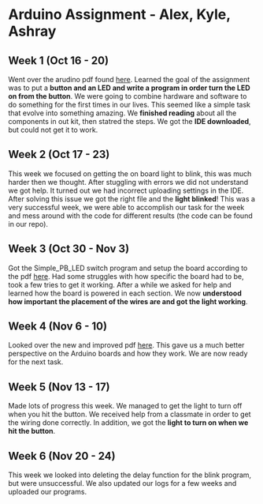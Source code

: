 # Arduino Assignment - Alex, Kyle, Ashray

## Week 1 (Oct 16 - 20)

  Went over the arudino pdf found [here](https://drive.google.com/file/d/0B4BDg-tMRTBsVGhES0hnTUgydFk/view). Learned the goal of the assignment was to put a **button and an LED and write a program in order turn the LED on from the button**. We were going to combine hardware and software to do something for the first times in our lives. This seemed like a simple task that evolve into something amazing. We **finished reading** about all the components in out kit, then statred the steps. We got the **IDE downloaded**, but could not get it to work.

## Week 2 (Oct 17 - 23)

  This week we focused on getting the on board light to blink, this was much harder then we thought. After stuggling with errors we did not understand we got help. It turned out we had incorrect uploading settings in the IDE. After solving this issue we got the right file and the **light blinked**! This was a very successful week, we were able to accomplish our task for the week and mess around with the code for different results (the code can be found in our repo).

## Week 3 (Oct 30 - Nov 3)

 Got the Simple_PB_LED switch program and setup the board according to the pdf [here](https://drive.google.com/file/d/0B4BDg-tMRTBsVGhES0hnTUgydFk/view). Had some struggles with how specific the board had to be, took a few tries to get it working. After a while we asked for help and learned how the board is powered in each section. We now **understood how important the placement of the wires are and got the light working**.

 ## Week 4 (Nov 6 - 10)

  Looked over the new and improved pdf [here](https://drive.google.com/file/d/1JJ0v2E-IPxfar0Ts8RAgk3qZG0XMFzPz/view). This gave us a much better perspective on the Arduino boards and how they work. We are now ready for the next task.

## Week 5 (Nov 13 - 17)

  Made lots of progress this week. We managed to get the light to turn off when you hit the button. We received help from a classmate in order to get the wiring done correctly. In addition, we got the **light to turn on when we hit the button**.

## Week 6 (Nov 20 - 24)

  This week we looked into deleting the delay function for the blink program, but were unsuccessful. We also updated our logs for a few weeks and uploaded our programs.
